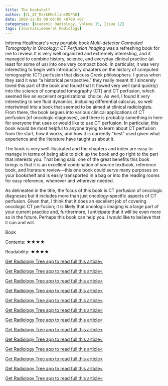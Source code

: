 ```yaml
---
title: The bookshelf
author: [CL_AT_MarkEMullinsMDPhD]
date: 2008-12-01 00:00:00 +0700 +07
categories: [Academic Radiology, Volume 15, Issue 12]
tags: [Journals,General Radiology]
---
```

Informa Healthcare's very portable book _Multi-detector Computed Tomography in Oncology: CT Perfusion Imaging_ was a refreshing book for me to review. It is very well organized and extremely interesting, and it managed to combine history, science, and everyday clinical practice (at least for some of us) into one very compact book. In particular, it was very interesting to begin with introductory chapters on the history of computed tomographic (CT) perfusion that discuss Greek philosophers. I guess when they said it was “a historical perspective,” they really meant it! I sincerely loved this part of the book and found that it flowed very well (and quickly) into the science of computed tomography (CT) and CT perfusion, which seemed like an excellent organizational choice. As well, I found it very interesting to see fluid dynamics, including differential calculus, so well intertwined into a book that seemed to be aimed at clinical radiologists. From there, the book segues into various clinical applications of CT perfusion (of oncologic diagnoses), and there is probably something in here for everyone that uses or would like to use CT perfusion. In particular, this book would be most helpful to anyone trying to learn about CT perfusion from the start, how it works, and how it is currently “best” used given what experience and the literature have taught us about it.

The book is very well illustrated and the chapters and index are easy to manage in terms of being able to pick up the book and go right to the part that interests you. That being said, one of the great benefits this book brings is that it is an excellent combination of source textbook, reference book, and literature review—this one book could serve many purposes on your bookshelf and is easily transported in a bag or into the reading rooms for easy reference, whenever and wherever needed.

As delineated in the title, the focus of this book is CT perfusion of oncologic diagnoses but it includes more than just oncology-specific aspects of CT perfusion. Given that, I think that it does an excellent job of covering oncologic CT perfusion; it is likely that oncologic imaging is a large part of your current practice and, furthermore, I anticipate that it will be even more so in the future. Perhaps this book can help you. I would like to believe that it can and will.

Book

Contents: ★★★★

Readability: ★★★★

[Get Radiology Tree app to read full this article<](https://clinicalpub.com/app)

[Get Radiology Tree app to read full this article<](https://clinicalpub.com/app)

[Get Radiology Tree app to read full this article<](https://clinicalpub.com/app)

[Get Radiology Tree app to read full this article<](https://clinicalpub.com/app)

[Get Radiology Tree app to read full this article<](https://clinicalpub.com/app)

[Get Radiology Tree app to read full this article<](https://clinicalpub.com/app)

[Get Radiology Tree app to read full this article<](https://clinicalpub.com/app)

[Get Radiology Tree app to read full this article<](https://clinicalpub.com/app)

[Get Radiology Tree app to read full this article<](https://clinicalpub.com/app)

[Get Radiology Tree app to read full this article<](https://clinicalpub.com/app)

[Get Radiology Tree app to read full this article<](https://clinicalpub.com/app)

[Get Radiology Tree app to read full this article<](https://clinicalpub.com/app)

[Get Radiology Tree app to read full this article<](https://clinicalpub.com/app)